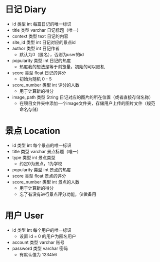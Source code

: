 # 日记 Diary

- id                      类型 int                  每篇日记的唯一标识
- title                  类型 varchar           日记标题（唯一）
- context            类型 text                日记的内容
- site_id            类型 int                   日记对应的景点id
- author              类型 int                   日记作者
  - 默认为0（匿名），否则为user的id
- popularity        类型 int                   日记的热度
  - 热度我的想法是等于浏览量，初始的可以随机
- score               类型 float                日记的评分
  - 初始为随机  0 - 5
- score_number 类型 int                  评分的人数
  - 用于计算新的得分
- image_path    类型 String            日记对应的图片的所在位置（或者直接存储名称）
  - 在项目文件夹中添加一个image文件夹，存储用户上传的图片文件（规范命名存储）

# 景点 Location

- id                      类型 int                  每个景点的唯一标识
- title                  类型 varchar          景点标题（唯一）
- type                 类型 int                  景点类型
  - 约定0为景点，1为学校
- popularity        类型 int                  景点的热度
- score               类型 float                景点的评分
- score_number 类型 int                  景点的人数
  - 用于计算新的得分
  - 忘了有没有进行景点评分功能，仅做备用

# 用户 User

- id                      类型 int                   每个用户的唯一标识
  - 设置 id = 0 的用户为匿名用户
- account            类型 varchar           账号
- password         类型 varchar           密码
  - 有默认值为 123456

